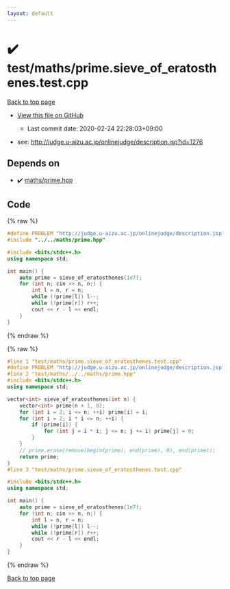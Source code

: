 ```yaml
---
layout: default
---
```


<!-- mathjax config similar to math.stackexchange -->
<script type="text/javascript" async
  src="https://cdnjs.cloudflare.com/ajax/libs/mathjax/2.7.5/MathJax.js?config=TeX-MML-AM_CHTML">
</script>
<script type="text/x-mathjax-config">
  MathJax.Hub.Config({
    TeX: { equationNumbers: { autoNumber: "AMS" }},
    tex2jax: {
      inlineMath: [ ['$','$'] ],
      processEscapes: true
    },
    "HTML-CSS": { matchFontHeight: false },
    displayAlign: "left",
    displayIndent: "2em"
  });
</script>

<script type="text/javascript" src="https://cdnjs.cloudflare.com/ajax/libs/jquery/3.4.1/jquery.min.js"></script>
<script src="https://cdn.jsdelivr.net/npm/jquery-balloon-js@1.1.2/jquery.balloon.min.js" integrity="sha256-ZEYs9VrgAeNuPvs15E39OsyOJaIkXEEt10fzxJ20+2I=" crossorigin="anonymous"></script>
<script type="text/javascript" src="../../../assets/js/copy-button.js"></script>
<link rel="stylesheet" href="../../../assets/css/copy-button.css" />


# :heavy_check_mark: test/maths/prime.sieve_of_eratosthenes.test.cpp

<a href="../../../index.html">Back to top page</a>

* <a href="{{ site.github.repository_url }}/blob/master/test/maths/prime.sieve_of_eratosthenes.test.cpp">View this file on GitHub</a>
    - Last commit date: 2020-02-24 22:28:03+09:00


* see: <a href="http://judge.u-aizu.ac.jp/onlinejudge/description.jsp?id=1276">http://judge.u-aizu.ac.jp/onlinejudge/description.jsp?id=1276</a>


## Depends on

* :heavy_check_mark: <a href="../../../library/maths/prime.hpp.html">maths/prime.hpp</a>


## Code

<a id="unbundled"></a>
{% raw %}
```cpp
#define PROBLEM "http://judge.u-aizu.ac.jp/onlinejudge/description.jsp?id=1276"
#include "../../maths/prime.hpp"

#include <bits/stdc++.h>
using namespace std;

int main() {
    auto prime = sieve_of_eratosthenes(1e7);
    for (int n; cin >> n, n;) {
        int l = n, r = n;
        while (!prime[l]) l--;
        while (!prime[r]) r++;
        cout << r - l << endl;
    }
}
```
{% endraw %}

<a id="bundled"></a>
{% raw %}
```cpp
#line 1 "test/maths/prime.sieve_of_eratosthenes.test.cpp"
#define PROBLEM "http://judge.u-aizu.ac.jp/onlinejudge/description.jsp?id=1276"
#line 2 "test/maths/../../maths/prime.hpp"
#include <bits/stdc++.h>
using namespace std;

vector<int> sieve_of_eratosthenes(int n) {
    vector<int> prime(n + 1, 0);
    for (int i = 2; i <= n; ++i) prime[i] = i;
    for (int i = 2; i * i <= n; ++i) {
        if (prime[i]) {
            for (int j = i * i; j <= n; j += i) prime[j] = 0;
        }
    }
    // prime.erase(remove(begin(prime), end(prime), 0), end(prime));
    return prime;
}
#line 3 "test/maths/prime.sieve_of_eratosthenes.test.cpp"

#include <bits/stdc++.h>
using namespace std;

int main() {
    auto prime = sieve_of_eratosthenes(1e7);
    for (int n; cin >> n, n;) {
        int l = n, r = n;
        while (!prime[l]) l--;
        while (!prime[r]) r++;
        cout << r - l << endl;
    }
}

```
{% endraw %}

<a href="../../../index.html">Back to top page</a>

